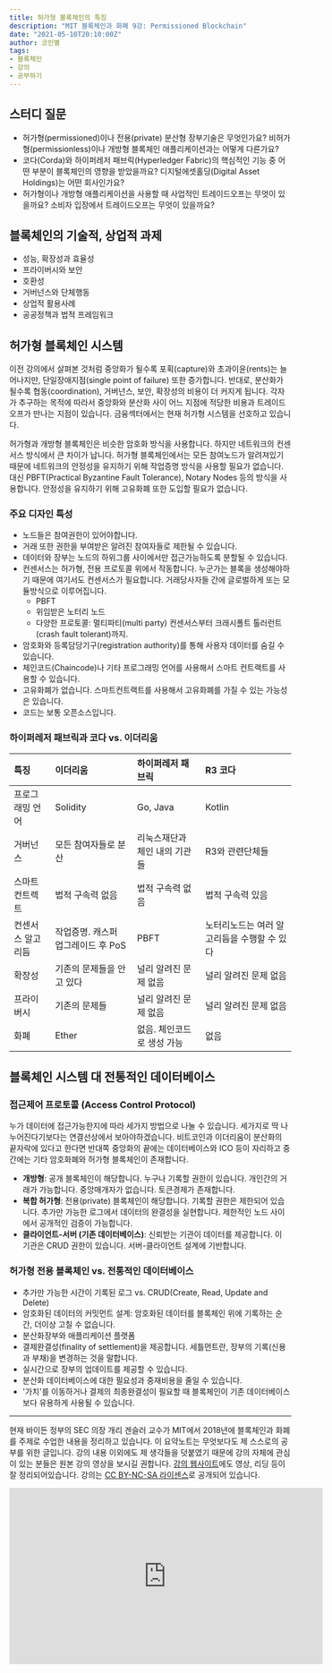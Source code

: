 ```yaml
---
title: 허가형 블록체인의 특징
description: "MIT 블록체인과 화폐 9강: Permissioned Blockchain"
date: "2021-05-10T20:10:00Z"
author: 코인별
tags: 
- 블록체인
- 강의
- 공부하기
---
```


## 스터디 질문
- 허가형(permissioned)이나 전용(private) 분산형 장부기술은 무엇인가요? 비허가형(permissionless)이나 개방형 블록체인 애플리케이션과는 어떻게 다른가요?
- 코다(Corda)와 하이퍼레저 패브릭(Hyperledger Fabric)의 핵심적인 기능 중 어떤 부분이 블록체인의 영향을 받았을까요? 디지털에셋홀딩(Digital Asset Holdings)는 어떤 회사인가요?
- 허가형이나 개방형 애플리케이션을 사용할 때 사업적인 트레이드오프는 무엇이 있을까요? 소비자 입장에서 트레이드오프는 무엇이 있을까요?

## 블록체인의 기술적, 상업적 과제
- 성능, 확장성과 효율성
- 프라이버시와 보안
- 호환성
- 거버넌스와 단체행동
- 상업적 활용사례
- 공공정책과 법적 프레임워크

## 허가형 블록체인 시스템
이전 강의에서 살펴본 것처럼 중앙화가 될수록 포획(capture)와 초과이윤(rents)는 늘어나지만, 단일장애지점(single point of failure) 또한 증가합니다. 반대로, 분산화가 될수록 협동(coordination), 거버넌스, 보안, 확장성의 비용이 더 커지게 됩니다. 각자가 추구하는 목적에 따라서 중앙화와 분산화 사이 어느 지점에 적당한 비용과 트레이드오프가 만나는 지점이 있습니다. 금융섹터에서는 현재 허가형 시스템을 선호하고 있습니다. 

허가형과 개방형 블록체인은 비슷한 암호화 방식을 사용합니다. 하지만 네트워크의 컨센서스 방식에서 큰 차이가 납니다. 허가형 블록체인에서는 모든 참여노드가 알려져있기 때문에 네트워크의 안정성을 유지하기 위해 작업증명 방식을 사용할 필요가 없습니다. 대신 PBFT(Practical Byzantine Fault Tolerance), Notary Nodes 등의 방식을 사용합니다. 안정성을 유지하기 위해 고유화폐 또한 도입할 필요가 없습니다.

### 주요 디자인 특성
- 노드들은 참여권한이 있어야합니다.
- 거래 또한 권한을 부여받은 알려진 참여자들로 제한될 수 있습니다.
- 데이터와 장부는 노드의 하위그룹 사이에서만 접근가능하도록 분할될 수 있습니다.
- 컨센서스는 허가형, 전용 프로토콜 위에서 작동합니다. 누군가는 블록을 생성해야하기 때문에 여기서도 컨센서스가 필요합니다. 거래당사자들 간에 글로벌하게 또는 모듈방식으로 이루어집니다.
  - PBFT
  - 위임받은 노터리 노드
  - 다양한 프로토콜: 멀티파티(multi party) 컨센서스부터 크래시폴트 톨러런트(crash fault tolerant)까지.
- 암호화와 등록담당기구(registration authority)를 통해 사용자 데이터를 숨길 수 있습니다.
- 체인코드(Chaincode)나 기타 프로그래밍 언어를 사용해서 스마트 컨트랙트를 사용할 수 있습니다.
- 고유화폐가 없습니다. 스마트컨트랙트를 사용해서 고유화폐를 가질 수 있는 가능성은 있습니다.
- 코드는 보통 오픈소스입니다.

### 하이퍼레저 패브릭과 코다 vs. 이더리움
| 특징 | 이더리움 | 하이퍼레저 패브릭 | R3 코다 |
|:---|:---|:---|:---|
| 프로그래밍 언어 | Solidity | Go, Java | Kotlin |
| 거버넌스      | 모든 참여자들로 분산 | 리눅스재단과 체인 내의 기관들 | R3와 관련단체들 |
| 스마트 컨트렉트 | 법적 구속력 없음    | 법적 구속력 없음          | 법적 구속력 있음 |
| 컨센서스 알고리듬| 작업증명. 캐스퍼 업그레이드 후 PoS | PBFT      | 노터리노드는 여러 알고리듬을 수행할 수 있다 |
| 확장성        | 기존의 문제들을 안고 있다         | 널리 알려진 문제 없음 | 널리 알려진 문제 없음 |
| 프라이버시     | 기존의 문제들                  | 널리 알려진 문제 없음 | 널리 알려진 문제 없음 |
| 화폐          | Ether                      | 없음. 체인코드로 생성 가능 | 없음 |

## 블록체인 시스템 대 전통적인 데이터베이스

### 접근제어 프로토콜 (Access Control Protocol)
누가 데이터에 접근가능한지에 따라 세가지 방법으로 나눌 수 있습니다. 세가지로 딱 나누어진다기보다는 연결선상에서 보아야하겠습니다. 비트코인과 이더리움이 분산화의 끝자락에 있다고 한다면 반대쪽 중앙화의 끝에는 데이터베이스와 ICO 등이 자리하고 중간에는 기타 암호화폐와 허가형 블록체인이 존재합니다. 
- **개방형**: 공개 블록체인이 해당합니다. 누구나 기록할 권한이 있습니다. 개인간의 거래가 가능합니다. 중앙매개자가 없습니다. 토큰경제가 존재합니다.
- **복합 허가형**: 전용(private) 블록체인이 해당합니다. 기록할 권한은 제한되어 있습니다. 추가만 가능한 로그에서 데이터의 완결성을 실현합니다. 제한적인 노드 사이에서 공개적인 검증이 가능합니다.
- **클라이언트-서버 (기존 데이터베이스)**: 신뢰받는 기관이 데이터를 제공합니다. 이 기관은 CRUD 권한이 있습니다. 서버-클라이언트 설계에 기반합니다.

### 허가형 전용 블록체인 vs. 전통적인 데이터베이스
- 추가만 가능한 시간이 기록된 로그 vs. CRUD(Create, Read, Update and Delete)
- 암호화된 데이터의 커밋먼트 설계: 암호화된 데이터를 블록체인 위에 기록하는 순간, 더이상 고칠 수 없습니다.
- 분산화장부와 애플리케이션 플랫폼
- 결제완결성(finality of settlement)을 제공합니다. 세틀먼트란, 장부의 기록(신용과 부채)을 변경하는 것을 말합니다.
- 실시간으로 장부의 업데이트를 제공할 수 있습니다.
- 분산화 데이터베이스에 대한 필요성과 중재비용을 줄일 수 있습니다.
- '가치'를 이동하거나 결제의 최종완결성이 필요할 때 블록체인이 기존 데이터베이스보다 유용하게 사용될 수 있습니다. 

---
현재 바이든 정부의 SEC 의장 개리 겐슬러 교수가 MIT에서 2018년에 블록체인과 화폐를 주제로 수업한 내용을 정리하고 있습니다. 이 요약노트는 무엇보다도 제 스스로의 공부를 위한 글입니다. 강의 내용 이외에도 제 생각들을 덧붙였기 때문에 강의 자체에 관심이 있는 분들은 원본 강의 영상을 보시길 권합니다. [강의 웹사이트](https://ocw.mit.edu/courses/sloan-school-of-management/15-s12-blockchain-and-money-fall-2018/video-lectures/)에도 영상, 리딩 등이 잘 정리되어있습니다. 강의는 [CC BY-NC-SA 라이센스](https://creativecommons.org/licenses/by-nc-sa/4.0/)로 공개되어 있습니다.

<iframe width="560" height="315" src="https://www.youtube.com/embed/vPJ8oQ99r9c" title="YouTube video player" frameborder="0" allow="accelerometer; autoplay; clipboard-write; encrypted-media; gyroscope; picture-in-picture" allowfullscreen></iframe>